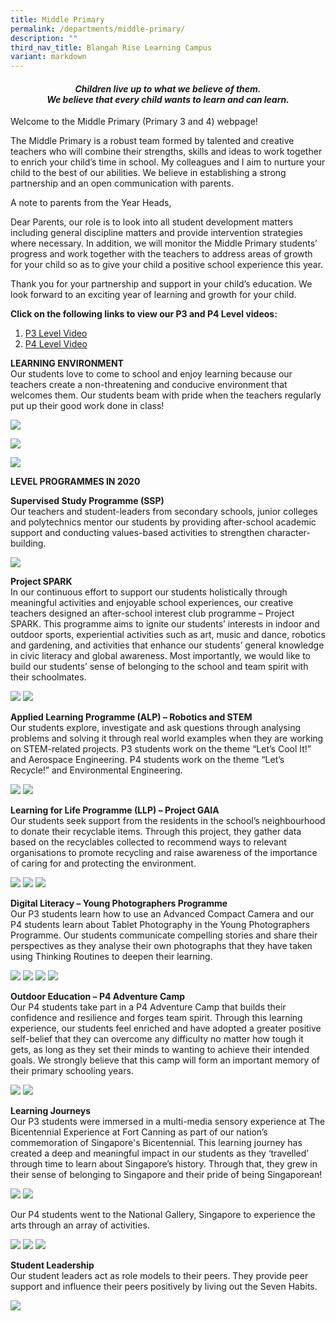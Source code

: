 ```yaml
---
title: Middle Primary
permalink: /departments/middle-primary/
description: ""
third_nav_title: Blangah Rise Learning Campus
variant: markdown
---
```

<h4 style="text-align: center;"><strong><em>Children live up to what we believe of them.<br></em></strong><strong><em>We believe that every child wants to learn and can learn.</em></strong></h4>

<p>Welcome to the Middle Primary (Primary 3 and 4) webpage!</p>
<p>The Middle Primary is a robust team formed by talented and creative teachers who will combine their strengths, skills and ideas to work together to enrich your child’s time in school. My colleagues and I aim to nurture your child to the best of our abilities. We believe in establishing a strong partnership and an open communication with parents.</p>

<p>A note to parents from the Year Heads,</p>
<p>Dear Parents, our role is to look into all student development matters including general discipline matters and provide intervention strategies where necessary. In addition, we will monitor the Middle Primary students’ progress and work together with the teachers to address areas of growth for your child so as to give your child a positive school experience this year.</p>
<p>Thank you for your partnership and support in your child’s education. We look forward to an exciting year of learning and growth for your child.</p>



<p><strong>Click on the following links to view our P3 and P4 Level videos:</strong></p>
<ol>
<li><a href="https://youtu.be/JMqjCL_w0bM" target="_blank" rel="noopener">P3 Level Video</a></li>
<li><a href="https://youtu.be/zciUA4uToso" target="_blank" rel="noopener">P4 Level Video</a></li>
</ol>
<p><strong>LEARNING ENVIRONMENT<br></strong>Our students love to come to school and enjoy learning because our teachers create a non-threatening and conducive environment that welcomes them. Our students beam with pride when the teachers regularly put up their good work done in class! </p>

![](/images/2024%20Photos/Middle%20Primary/Learning_1.jpg)

![](/images/2024%20Photos/Middle%20Primary/Learning_2.jpg)

![](/images/2024%20Photos/Middle%20Primary/Learning_3.jpg)

<p><strong>LEVEL PROGRAMMES IN 2020</strong></p>
<p><strong>Supervised Study Programme (SSP)<br></strong>Our teachers and student-leaders from secondary schools, junior colleges and polytechnics mentor our students by providing after-school academic support and conducting values-based activities to strengthen character-building.</p>
<img src="/images/middle2.png">
<p><strong>Project SPARK<br></strong>In our continuous effort to support our students holistically through meaningful activities and enjoyable school experiences, our creative teachers designed an after-school interest club programme – Project SPARK. This programme aims to ignite our students’ interests in indoor and outdoor sports, experiential activities such as art, music and dance, robotics and gardening, and activities that enhance our students’ general knowledge in civic literacy and global awareness. Most importantly, we would like to build our students’ sense of belonging to the school and team spirit with their schoolmates.</p>
<img src="/images/middle3.png">
<img src="/images/middle4.png">
<p><strong>Applied Learning Programme (ALP) – Robotics and STEM<br></strong>Our students explore, investigate and ask questions through analysing problems and solving it through real world examples when they are working on STEM-related projects. P3 students work on the theme “Let’s Cool It!” and Aerospace Engineering. P4 students work on the theme “Let’s Recycle!” and Environmental Engineering.</p>
<img src="/images/11-1-1024x768.jpg">
<img src="/images/middle5.png">
<p><strong>Learning for Life Programme (LLP) – Project GAIA<br></strong>Our students seek support from the residents in the school’s neighbourhood to donate their recyclable items. Through this project, they gather data based on the recyclables collected to recommend ways to relevant organisations to promote recycling and raise awareness of the importance of caring for and protecting the environment.</p>
<img src="/images/18-1024x576.jpg">
<img src="/images/middle6.png">
<img src="/images/middle7.png">
<p><strong>Digital Literacy – Young Photographers Programme<br></strong>Our P3 students learn how to use an Advanced Compact Camera and our P4 students learn about Tablet Photography in the Young Photographers Programme. Our students communicate compelling stories and share their perspectives as they analyse their own photographs that they have taken using Thinking Routines to deepen their learning.</p>
<img src="/images/25-1-1024x683.jpg">
<img src="/images/21-1024x768.jpg">
<img src="/images/middle8.png">
<img src="/images/24-1024x683.jpg">
<p><strong>Outdoor Education – P4 Adventure Camp<br></strong>Our P4 students take part in a P4 Adventure Camp that builds their confidence and resilience and forges team spirit. Through this learning experience, our students feel enriched and have adopted a greater positive self-belief that they can overcome any difficulty no matter how tough it gets, as long as they set their minds to wanting to achieve their intended goals. We strongly believe that this camp will form an important memory of their primary schooling years.</p>
<img src="/images/29-1024x576.jpg">
<img src="/images/middle9.png">
<p><strong>Learning Journeys<br></strong>Our P3 students were immersed in a multi-media sensory experience at The Bicentennial Experience at Fort Canning as part of our nation’s commemoration of Singapore's Bicentennial. This learning journey has created a deep and meaningful impact in our students as they ‘travelled’ through time to learn about Singapore’s history. Through that, they grew in their sense of belonging to Singapore and their pride of being Singaporean!</p>
<img src="/images/33-1024x768.jpg">
<img src="/images/middle10.png">
<p>Our P4 students went to the National Gallery, Singapore to experience the arts through an array of activities.</p>
<img src="/images/38-1024x768.jpg">
<img src="/images/middle11.png">
<img src="/images/36-1024x768.jpg">
<p><strong>Student Leadership<br></strong>Our student leaders act as role models to their peers. They provide peer support and influence their peers positively by living out the Seven Habits.</p>
<img src="/images/40-1024x768.jpg">
